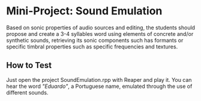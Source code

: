 # Mini-Project: Sound Emulation

Based on sonic properties of audio sources and editing, the students should propose and create a 3-4 syllables word using elements of concrete and/or synthetic sounds, retrieving its sonic components such has formants or specific timbral properties such as specific frequencies and textures.

## How to Test

Just open the project SoundEmulation.rpp with Reaper and play it. You can hear the word *"Eduardo"*, a Portuguese name, emulated through the use of different sounds.  
